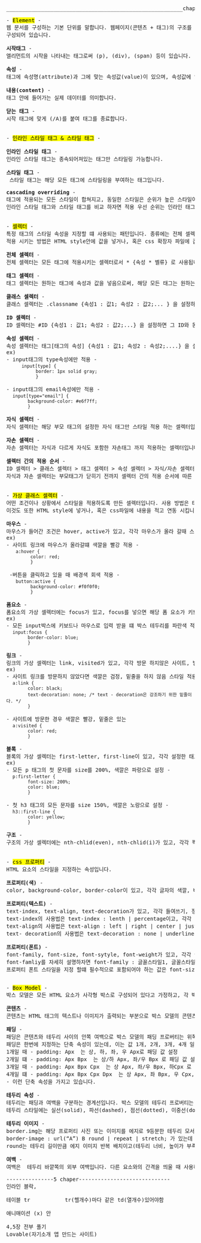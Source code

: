 <pre>
________________________________________________________chapter 4 _________________________________________________________________

- <mark>Element</mark> -
웹 문서를 구성하는 기본 단위를 말합니다. 웹페이지(콘텐츠 + 태그)의 구조를 지니고 있고, 더 세분화 하자면 태그, 속성, 내용, 닫는 태그로 
구성되어 있습니다.

<b>시작태그</b> -
엘리먼트의 시작을 나타내는 태그로써 (p), (div), (span) 등이 있습니다.

<b>속성</b> -
태그에 속성명(attribute)과 그에 맞는 속성값(value)이 있으며, 속성값에 있는 속성에 따라 출력되는 모습이나, 동작이 바뀝니다.
 
<b>내용(content)</b> - 
태그 안에 들어가는 실제 데이터를 의미합니다.

<b>닫는 태그</b> - 
시작 태그에 맞게 (/A)를 붙여 태그를 종료합니다.

 
- <mark>인라인 스타일 태그 & 스타일 태그</mark> -
 
<b>인라인 스타일 태그</b> - 
인라인 스타일 태그는 종속되어져있는 태그만 스타일링 가능합니다.
 
<b>스타일 태그</b> -
 스타일 태그는 해당 모든 태그에 스타일링을 부여하는 태그입니다.

<b>cascading overriding</b> -
태그에 적용되는 모든 스타일이 합쳐지고, 동일한 스타일은 순위가 높은 스타일이 우선적용되는 규칙입니다.
인라인 스타일 태그와 스타일 태그를 비교 하자면 적용 우선 순위는 인라인 태그가 더 높고, 스타일 태그가 그 후 입니다.

 
- <mark>셀렉터</mark> -
특정 태그의 스타일 속성을 지정할 떄 사용되는 패턴입니다. 종류에는 전체 셀렉터, 태그 셀렉터, 클래스 셀렉터, ID 셀렉터, 속성 셀렉터, 자식 셀렉터, 자손 셀렉터가 있습니다.
적용 시키는 방법은 HTML style안에 값을 넣거나, 혹은 css 확장자 파일에 값을 넣고 연동시키는 방법 2가지가 있습니다.

<b>전체 셀렉터</b> -
전체 셀렉터는 모든 태그에 적용시키는 셀렉터로서 * {속성 * 벨류} 로 사용됩니다. (모든 HTML 태그에 벨류의 값을 가진 속성으로 설정)

<b>태그 셀렉터</b> -
태그 셀렉터는 원하는 태그에 속성과 값을 넣음으로써, 해당 모든 태그는 원하는 속성 및 값을 적용 시킬수 있습니다.

<b>클래스 셀렉터</b> -
클래스 셀렉터는 .classname {속성1 : 값1; 속성2 : 값2;... } 을 설정하면 그 classname과 동일한 모든 태그들은 설정한 속성의 값들을 따릅니다.

<b>ID 셀렉터</b> -
ID 셀렉터는 #ID {속성1 : 값1; 속성2 : 값2;...} 을 설정하면 그 ID와 동일한 태그들은 설정한 속성의 값들을 따릅니다. Class와 달리 ID는 재사용이 불가능 하므로, 딱 한번만 사용됩니다.

<b>속성 셀렉터</b> -
속성 셀렉터는 태그[태그의 속성] {속성1 : 값1; 속성2 : 속성2;....} 을 설정하면 태그의 속성에 맞는 모든 값들은 설정한 속성의 값에 따릅니다.
ex) 
- input태그의 type속성에만 적용 - 
    <code> input[type] {
           border: 1px solid gray;
           }    </code>

- input태그의 email속성에만 적용 -
  <code>input[type="email"] {
        background-color: #e6f7ff;
        }  </code>

<b>자식 셀렉터</b> -
자식 셀렉터는 해당 부모 태그의 설정한 자식 태그만 스타일 적용 하는 셀렉터입니다. 부모태그 > 자식태그 {속성1 : 값1; 속성2 : 값2;...} 로 해당 부모태그의 해당 자식태그만 스타일을 가질 수 있습니다.

<b>자손 셀렉터</b> -
자손 셀렉터는 자식과 다르게 자식도 포함한 자손태그 까지 적용하는 셀렉터입니다. 부모태그 자손태그 {속성1 : 값1; 속성2 : 값2;...} 로 부모태그안의 모든 자손태그들이 스타일을 가질 수 있습니다.

<b>셀렉터 간의 적용 순서</b> -
ID 셀렉터 > 클래스 셀렉터 > 태그 셀렉터 > 속성 셀렉터 > 자식/자손 셀렉터 > 전체 셀럭터 순입니다. 
자식과 자손 셀렉터는 부모태그가 닫히기 전까지 셀렉터 간의 적용 순서에 따른 점수를 매겨 우선순위를 결정하는데, 이 점수가 같으면 나중에 선언된 셀렉터가 적용됩니다. 

 
- <mark>가상 클래스 셀렉터</mark> -
어떤 조건이나 상황에서 스타일을 적용하도록 만든 셀렉터입니다. 사용 방법은 태그: 조건의 속성{속성1 : 값1; 속성2 : 값2;...} 로 사용합니다.  
이것도 또한 HTML style에 넣거나, 혹은 css파일에 내용을 적고 연동 시킵니다. 

<b>마우스 </b>-
마우스가 들어간 조건은 hover, active가 있고, 각각 마우스가 올라 갈때 스타일 적용, 미우스를 누르고 있으면 스타일 적용입니다.
ex)    
- 사이트 링크에 마우스가 올라갈떄 색깔을 빨강 적용 - 
   <code>a:hover {
         color: red;
         } </code>
 
 -버튼을 클릭하고 있을 때 배경색 회색 적용 -
   <code>button:active {
         background-color: #f0f0f0;
         }</code>
 
<b>폼요소 </b>-
폼요소의 가상 셀렉터에는 focus가 있고, focus를 넣으면 해당 폼 요소가 키보드나 마우스 입력을 받을 때 스타일 적용 입니다.
ex) 
- 모든 input박스에 키보드나 마우스로 입력 받을 떄 박스 테두리를 파란색 적용 -
  <code>input:focus {
        border-color: blue;
        }</code>

<b>링크 </b>-
링크의 가상 셀렉터는 link, visited가 있고, 각각 방문 하지않은 사이트, 방문한 사이트에 스타일 적용입니다. 지정하지 않으면 기본값인 방문한 사이트는 보라색이며, 방문하지 않은 사이트는 파란색입니다.
ex)
- 사이트 링크를 방문하지 않았다면 색깔은 검정, 밑줄을 하지 않음 스타일 적용 -
  <code>a:link {
        color: black;
        text-decoration: none; /* text - decoration은 강조하기 위한 밑줄이다. */
        }</code>

- 사이트에 방문한 경우 색깔은 빨강, 밑줄은 있는 
  <code>a:visited {
        color: red;
        } </code>

<b>블록 </b>-
블록의 가상 셀렉터는 first-letter, first-line이 있고, 각각 설정한 태그의 모든 첫번쨰 문자, 설정한 태그의 첫태그만 스타일 적용입니다. (p)나 (div) 등 블록 태그에만 사용가능합니다. 
ex)
- 모든 p 태그의 첫 문자를 size를 200%, 색깔은 파랑으로 설정 -
  <code>p:first-letter {
        font-size: 200%;
        color: blue;
        }</code>
  
- 첫 h3 태그의 모든 문자를 size 150%, 색깔은 노랑으로 설정 -
  <code>h3::first-line {
        color: yellow;
        }</code>

<b>구조 </b>-
구조의 가상 셀렉터에는 nth-chlid(even), nth-chlid(i)가 있고, 각각 짝수번째 자식, 홀수번째 자식들의 스타일 적용입니다.

 
- <mark>css 프로퍼티</mark> -
HTML 요소의 스타일을 지정하는 속성입니다.

<b>프로퍼티(색) </b>-
color, background-color, border-color이 있고, 각각 글자의 색깔, 배경색, 테두리 색 입니다. 이때 색깔 지정은 rgb를 이용할 수 있고, 혹은 색상키워드를 사용하여 지정합니다.

<b>프로퍼티(텍스트) </b>-
text-index, text-align, text-decoration가 있고, 각각 들여쓰기, 정렬, 텍스트 꾸미기 입니다.
text-index의 사용법은 text-index : lenth | percentage이고, 각각 들여쓰기 너비만큼 들여써지고, 퍼센트에이지만큼 들여써집니다. 둘이 같은 곳에 스타일이 적용되면 나중에 적용될 스타일이 적용됩니다.
text-align의 사용법은 text-align : left | right | center | justify 이고, 각각 왼쪽 정렬, 오른쪽 정렬, 가운데 정렬, 양쪽 정렬 입니다.
text- decoration의 사용법은 text-decoration : none | underline | overline | linethrough 이고, 각각 텍스트에 스타일 없음, 밑줄, 윗줄, 중앙 취소줄 입니다.

<b>프로퍼티(폰트) </b>-
font-family, font-size, font-sytyle, font-weight가 있고, 각각 글자 스타일(순서대로)  글자 사이즈, 글자 스타일, 글자 굵기 입니다.
font-famliy를 자세히 설명하자면 font-family : 글꼴스타일1, 글꼴스타일2,....;  로 사용하는데, 글꼴스타일1이 없으면 2,3... 글꼴 유무에 따라 순서대로 적용하는 방식입니다.
프로퍼티 폰트 스타일을 지정 할떄 필수적으로 포함되어야 하는 값은 font-size와 font-family 이고, 나머지는 생략이 가능합니다. 생략한 프로퍼티는 기본값으로 적용됩니다.

 
- <mark>Box Model</mark> -
박스 모델은 모든 HTML 요소가 사각형 박스로 구성되어 있다고 가정하고, 각 박스의 크기와 간격을 계산하는 방식입니다. 박스 모델은 콘텐츠, 패딩, 테두리, 여백으로 구성되어 있습니다.

<b>콘텐츠</b> -
콘텐츠는 HTML 태그의 텍스트나 이미지가 출력되는 부분으로 박스 모델의 콘텐츠 프로버티는 너비를 조정하는 width와 높이를 조정하는 height가 있습니다.
 
<b>패딩</b> -
패딩은 콘텐츠와 테두리 사이의 안쪽 여백으로 박스 모델의 패딩 프로버티는 위쪽 패딩을 조정하는 padding-top, 오른쪽 패딩을 조정하는 padding-right, 아래쪽 패딩을 조정하는 padding-bottom, 왼쪽 패딩을 조정하는 padding-left이 있습니다.
패딩은 한번에 지정하는 단축 속성이 있는데, 이는 값 1개, 2개, 3개, 4개 일떄 의미가 달라집니다 -
1개일 때 - padding: Apx  는 상, 하, 좌, 우 Apx로 패딩 값 설정
2개일 떄 - padding: Apx Bpx  는 상/하 Apx, 좌/우 Bpx 로 패딩 값 설정
3개일 때 - padding: Apx Bpx Cpx  는 상 Apx, 좌/우 Bpx, 하Cpx 로 패딩 값 설정
4개일 떄 - padding: Apx Bpx Cpx Dpx  는 상 Apx, 좌 Bpx, 우 Cpx, 하 Dpx 로 패딩 값 설정
- 이런 단축 속성을 가지고 있습니다.

<b>테두리 속성</b> -
테두리는 패딩과 여백을 구분하는 경계선입니다. 박스 모델의 테두리 프로버티는 너비를 조정하는 border-width, 테두리 스타일을 변경하는 border-style, 테두리 색깔을 변경하는 border-color, 그리고 특정 방향의 테두리 스타일을 변경하는 border-top, border-right, border-bottom, border-left, 테두리를 둥글게 만드는 border-radius 그리고 border.png가 있습니다.
테두리 스타일에는 실선(solid), 파선(dashed), 점선(dotted), 이중선(double), 테두리 없음(none) 종류가 있고, 사용법은 border: 두께 스타일 색상 순으로 기입하거나 아니면 각각 지정하면 됩니다.

<b>테두리 이미지</b> -
border.img는 해당 프로퍼티 사진 또는 이미지를 에지로 9등분한 테두리 모서리 이미지와, 에지로 9등분 한 모서리 나머지 이미지로 나눕니다. 
border-image : url(“A”) B round | repeat | stretch; 가 있는데 이미지 A를 B만큼 양쪽, 상하를 기준으로 B만큼 똑같이 자릅니다. 자를 때 이미지의 크기보다 자르는 크기가 크다면 실행이 되지 않습니다.
round는 테두리 길이만큼 에지 이미지 반복 배치이고(테두리 너비, 높이가 부족하면 그만큼의 차이를 모든 에지이미지가 공동 부담), repeat는 에지 이미지 반복 배치(테두리 너비, 높이가 부족하면 이미지가 잘림), 마지막으로 stretch는 에지 이미지를 테두리 길이만큼 늘여 배치합니다(테두리 너비, 높이가 부족하면 비율을 무시하고 늘림).  

<b>여백</b> -
여백은  테두리 바깥쪽의 외부 여백입니다. 다른 요소와의 간격을 띄울 때 사용하며 패딩에서 사용한 것과 거의 비슷하게 margin-top, margin-right, margin-bottom, margin-left로 각각 지정하거나 단축 속성으로 지정합니다.
 
---------------5 chaper-----------------------------
인라인 블락, 

테이블 tr           tr(핼개수)마다 같은 td(열개수)있어야함

애니매이션 (x) 안

4,5장 전부 풀기
Lovable(자기소개 앱 만드는 사이트)

</pre>
